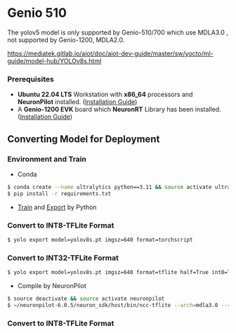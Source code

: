 
# Genio 510
The yolov5 model is only supported by Genio-510/700 which use MDLA3.0 , not supported by Genio-1200, MDLA2.0.

https://mediatek.gitlab.io/aiot/doc/aiot-dev-guide/master/sw/yocto/ml-guide/model-hub/YOLOv8s.html

### Prerequisites

* **Ubuntu 22.04 LTS** Workstation with **x86_64** processors and **NeuronPilot** installed. ([Installation Guide](https://r300-ai.github.io/ITRI-AI-Hub/docs/pages/compiler/neuronpilot.html))
* A **Genio-1200 EVK** board which **NeuronRT** Library has been installed.([Installation Guide](https://r300-ai.github.io/ITRI-AI-Hub/docs/pages/get-started/genio-evk.html))

## Converting Model for Deployment
### Environment and Train
* Conda
```bash
$ conda create --name ultralytics python==3.11 && source activate ultralytics
$ pip install -r requirements.txt
```
* [Train](https://docs.ultralytics.com/modes/train/) and [Export](https://docs.ultralytics.com/modes/export/#usage-examples) by Python

### Convert to INT8-TFLite Format

```bash
$ yolo export model=yolov8s.pt imgsz=640 format=torchscript
```

### Convert to INT32-TFLite Format
```bash
$ yolo export model=yolov8s.pt imgsz=640 format=tflite half=True int8=True
```
* Compile by NeuronPilot
```bash
$ source deactivate && source activate neuronpilot
$ ~/neuronpilot-6.0.5/neuron_sdk/host/bin/ncc-tflite --arch=mdla3.0 --relax-fp32 ./yolov8s_saved_model/yolov8s_float32.tflite
```

### Convert to INT8-TFLite Format

